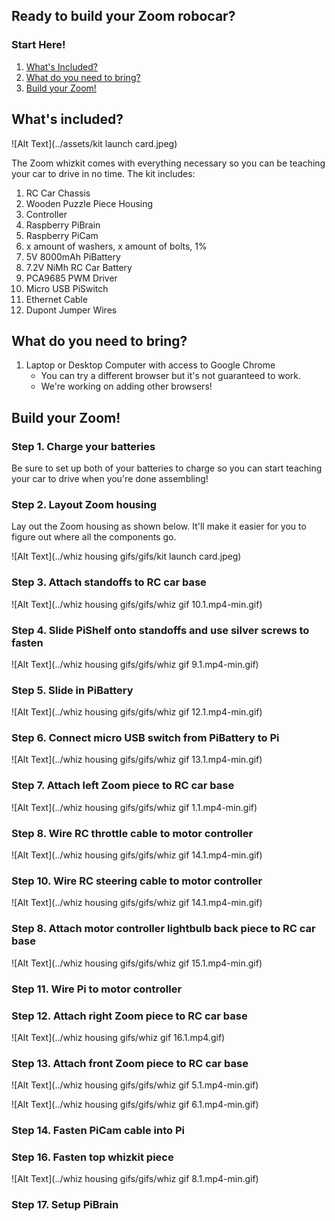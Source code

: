 ## Ready to build your Zoom robocar?

### Start Here!

1. [What's Included?](#whats-included)
2. [What do you need to bring?](#What-do-you-need-to-bring?)
3. [Build your Zoom!](#build-your-zoom)

## What's included? 

![Alt Text](../assets/kit launch card.jpeg)

The Zoom whizkit comes with everything necessary so you can be teaching your car to drive in no time. The kit includes:

1. RC Car Chassis
2. Wooden Puzzle Piece Housing
3. Controller
4. Raspberry PiBrain
5. Raspberry PiCam
6. x amount of washers, x amount of bolts, 1% 
7. 5V 8000mAh PiBattery
8. 7.2V NiMh RC Car Battery
9. PCA9685 PWM Driver 
10. Micro USB PiSwitch
11. Ethernet Cable
12. Dupont Jumper Wires

## What do you need to bring? 

1. Laptop or Desktop Computer with access to Google Chrome
   - You can try a different browser but it's not guaranteed to work. 
   - We're working on adding other browsers!

## Build your Zoom!

### Step 1. Charge your batteries

Be sure to set up both of your batteries to charge so you can start teaching your car to drive when you're done assembling!

### Step 2. Layout Zoom housing

Lay out the Zoom housing as shown below. It'll make it easier for you to figure out where all the components go. 

![Alt Text](../whiz housing gifs/gifs/kit launch card.jpeg)

### Step 3. Attach standoffs to RC car base

![Alt Text](../whiz housing gifs/gifs/whiz gif 10.1.mp4-min.gif)

### Step 4. Slide PiShelf onto standoffs and use silver screws to fasten

![Alt Text](../whiz housing gifs/gifs/whiz gif 9.1.mp4-min.gif)

### Step 5. Slide in PiBattery

![Alt Text](../whiz housing gifs/gifs/whiz gif 12.1.mp4-min.gif)

### Step 6. Connect micro USB switch from PiBattery to Pi

![Alt Text](../whiz housing gifs/gifs/whiz gif 13.1.mp4-min.gif)

### Step 7. Attach left Zoom piece to RC car base

![Alt Text](../whiz housing gifs/gifs/whiz gif 1.1.mp4-min.gif)

### Step 8. Wire RC throttle cable to motor controller

![Alt Text](../whiz housing gifs/gifs/whiz gif 14.1.mp4-min.gif)

### Step 10. Wire RC steering cable to motor controller

![Alt Text](../whiz housing gifs/gifs/whiz gif 14.1.mp4-min.gif)

### Step 8. Attach motor controller lightbulb back piece to RC car base

![Alt Text](../whiz housing gifs/gifs/whiz gif 15.1.mp4-min.gif)

### Step 11. Wire Pi to motor controller

### Step 12. Attach right Zoom piece to RC car base

![Alt Text](../whiz housing gifs/whiz gif 16.1.mp4.gif)

### Step 13. Attach front Zoom piece to RC car base

![Alt Text](../whiz housing gifs/gifs/whiz gif 5.1.mp4-min.gif)

![Alt Text](../whiz housing gifs/gifs/whiz gif 6.1.mp4-min.gif)

### Step 14. Fasten PiCam cable into Pi

### Step 16. Fasten top whizkit piece

![Alt Text](../whiz housing gifs/gifs/whiz gif 8.1.mp4-min.gif)

### Step 17. Setup PiBrain
